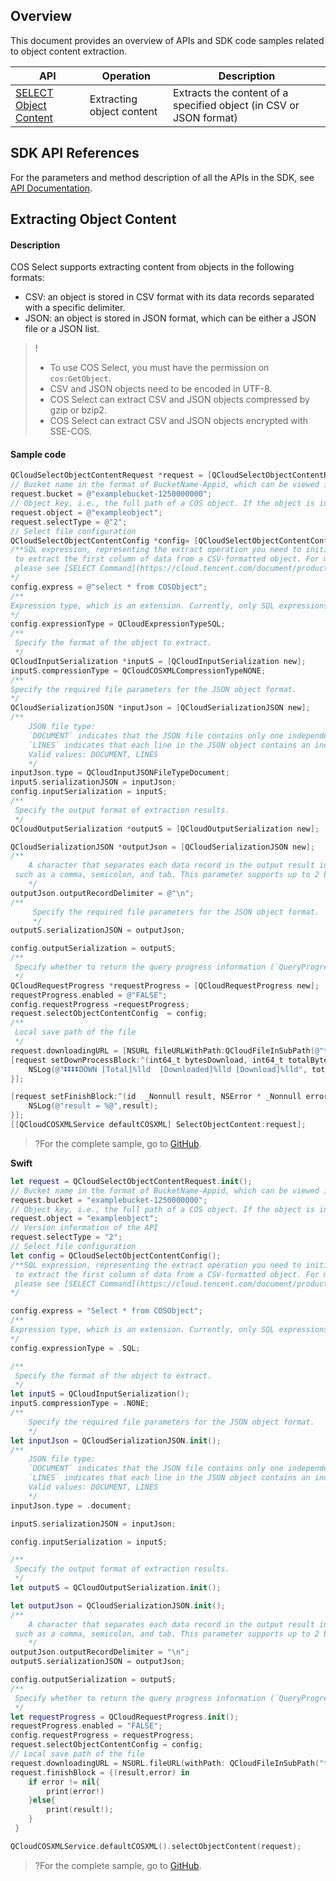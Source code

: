 ## Overview

This document provides an overview of APIs and SDK code samples related to object content extraction.

| API | Operation | Description |
| ------------------------------------------------------------ | -------------- | ----------------------------------------- |
| [SELECT Object Content](https://intl.cloud.tencent.com/document/product/436/32360) | Extracting object content | Extracts the content of a specified object (in CSV or JSON format) |

## SDK API References

For the parameters and method description of all the APIs in the SDK, see [API Documentation](https://cos-dotnet-sdk-doc-1253960454.file.myqcloud.com/).

## Extracting Object Content

#### Description

COS Select supports extracting content from objects in the following formats:

* CSV: an object is stored in CSV format with its data records separated with a specific delimiter.
* JSON: an object is stored in JSON format, which can be either a JSON file or a JSON list.

> !
>- To use COS Select, you must have the permission on `cos:GetObject`.
>- CSV and JSON objects need to be encoded in UTF-8.
>- COS Select can extract CSV and JSON objects compressed by gzip or bzip2.
>- COS Select can extract CSV and JSON objects encrypted with SSE-COS.

#### Sample code

[//]: # (.cssg-snippet-select-object)
```objective-c
QCloudSelectObjectContentRequest *request = [QCloudSelectObjectContentRequest new];
// Bucket name in the format of BucketName-Appid, which can be viewed in the COS console at https://console.cloud.tencent.com/cos5/bucket
request.bucket = @"examplebucket-1250000000";
// Object key, i.e., the full path of a COS object. If the object is in a directory, the path should be "dir1/object1".
request.object = @"exampleobject";
request.selectType = @"2";
// Select file configuration
QCloudSelectObjectContentConfig *config= [QCloudSelectObjectContentConfig new];
/**SQL expression, representing the extract operation you need to initiate. For example, you can use the `SELECT s._1 FROM COSObject s` expression
 to extract the first column of data from a CSV-formatted object. For more information on SQL expressions,
 please see [SELECT Command](https://cloud.tencent.com/document/product/436/37636).
*/
config.express = @"select * from COSObject";
/**
Expression type, which is an extension. Currently, only SQL expressions and parameters are supported.
*/
config.expressionType = QCloudExpressionTypeSQL;
/**
 Specify the format of the object to extract.
 */
QCloudInputSerialization *inputS = [QCloudInputSerialization new];
inputS.compressionType = QCloudCOSXMLCompressionTypeNONE;
/**
Specify the required file parameters for the JSON object format.
*/
QCloudSerializationJSON *inputJson = [QCloudSerializationJSON new];
/**
    JSON file type:
    `DOCUMENT` indicates that the JSON file contains only one independent JSON object and the object can be cut into multiple lines.
    `LINES` indicates that each line in the JSON object contains an independent JSON object.
    Valid values: DOCUMENT, LINES
    */
inputJson.type = QCloudInputJSONFileTypeDocument;
inputS.serializationJSON = inputJson;
config.inputSerialization = inputS;
/**
 Specify the output format of extraction results.
 */
QCloudOutputSerialization *outputS = [QCloudOutputSerialization new];

QCloudSerializationJSON *outputJson = [QCloudSerializationJSON new];
/**
    A character that separates each data record in the output result into different lines, which is `\n` by default. You can specify any octal character
 such as a comma, semicolon, and tab. This parameter supports up to 2 bytes, i.e., you can enter a delimiter in the format of `\r\n`. Default value: `\n`.
    */
outputJson.outputRecordDelimiter = @"\n";
/**
     Specify the required file parameters for the JSON object format.
     */
outputS.serializationJSON = outputJson;

config.outputSerialization = outputS;
/**
 Specify whether to return the query progress information (`QueryProgress`). If this parameter is used, COS Select will periodically return the query progress.
 */
QCloudRequestProgress *requestProgress = [QCloudRequestProgress new];
requestProgress.enabled = @"FALSE";
config.requestProgress =requestProgress;
request.selectObjectContentConfig  = config;
/**
 Local save path of the file
 */
request.downloadingURL = [NSURL fileURLWithPath:QCloudFileInSubPath(@"test", @"2.json")];
[request setDownProcessBlock:^(int64_t bytesDownload, int64_t totalBytesDownload, int64_t totalBytesExpectedToDownload) {
    NSLog(@"⏬⏬⏬⏬DOWN [Total]%lld  [Downloaded]%lld [Download]%lld", totalBytesExpectedToDownload, totalBytesDownload, bytesDownload);
}];

[request setFinishBlock:^(id  _Nonnull result, NSError * _Nonnull error) {
    NSLog(@"result = %@",result);
}];
[[QCloudCOSXMLService defaultCOSXML] SelectObjectContent:request];
```

>?For the complete sample, go to [GitHub](https://github.com/tencentyun/cos-snippets/tree/master/iOS/Objc/Examples/cases/ListObjects.m).

**Swift**

[//]: # (.cssg-snippet-select-object)
```swift
let request = QCloudSelectObjectContentRequest.init();
// Bucket name in the format of BucketName-Appid, which can be viewed in the COS console at https://console.cloud.tencent.com/cos5/bucket
request.bucket = "examplebucket-1250000000";
// Object key, i.e., the full path of a COS object. If the object is in a directory, the path should be "dir1/object1".
request.object = "exampleobject";
// Version information of the API
request.selectType = "2";
// Select file configuration
let config = QCloudSelectObjectContentConfig();
/**SQL expression, representing the extract operation you need to initiate. For example, you can use the `SELECT s._1 FROM COSObject s` expression
 to extract the first column of data from a CSV-formatted object. For more information on SQL expressions,
 please see [SELECT Command](https://cloud.tencent.com/document/product/436/37636).
*/

config.express = "Select * from COSObject";
/**
Expression type, which is an extension. Currently, only SQL expressions and parameters are supported.
*/
config.expressionType = .SQL;

/**
 Specify the format of the object to extract.
 */
let inputS = QCloudInputSerialization();
inputS.compressionType = .NONE;
/**
    Specify the required file parameters for the JSON object format.
    */
let inputJson = QCloudSerializationJSON.init();
/**
    JSON file type:
    `DOCUMENT` indicates that the JSON file contains only one independent JSON object and the object can be cut into multiple lines.
    `LINES` indicates that each line in the JSON object contains an independent JSON object.
    Valid values: DOCUMENT, LINES
    */
inputJson.type = .document;

inputS.serializationJSON = inputJson;

config.inputSerialization = inputS;

/**
 Specify the output format of extraction results.
 */
let outputS = QCloudOutputSerialization.init();

let outputJson = QCloudSerializationJSON.init();
/**
    A character that separates each data record in the output result into different lines, which is `\n` by default. You can specify any octal character
 such as a comma, semicolon, and tab. This parameter supports up to 2 bytes, i.e., you can enter a delimiter in the format of `\r\n`. Default value: `\n`.
    */
outputJson.outputRecordDelimiter = "\n";
outputS.serializationJSON = outputJson;

config.outputSerialization = outputS;
/**
 Specify whether to return the query progress information (`QueryProgress`). If this parameter is used, COS Select will periodically return the query progress.
 */
let requestProgress = QCloudRequestProgress.init();
requestProgress.enabled = "FALSE";
config.requestProgress = requestProgress;
request.selectObjectContentConfig = config;
// Local save path of the file
request.downloadingURL = NSURL.fileURL(withPath: QCloudFileInSubPath("test", "2.json"));
request.finishBlock = {(result,error) in
    if error != nil{
        print(error!)
    }else{
        print(result!);
    }
 }

QCloudCOSXMLService.defaultCOSXML().selectObjectContent(request);
```

>?For the complete sample, go to [GitHub](https://github.com/tencentyun/cos-snippets/tree/master/iOS/Swift/Examples/cases/SelectObject.swift).
